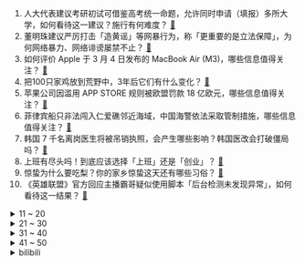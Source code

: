 1. 人大代表建议考研初试可借鉴高考统一命题，允许同时申请（填报）多所大学，如何看待这一建议？施行有何难度？ [:link:](https://www.zhihu.com/question/646994004)
2. 董明珠建议严厉打击「造黄谣」等网暴行为，称「更重要的是立法保障」，为何网络暴力、网络诽谤屡禁不止？ [:link:](https://www.zhihu.com/question/647006565)
3. 如何评价 Apple 于 3 月 4 日发布的 MacBook Air (M3)，哪些信息值得关注？ [:link:](https://www.zhihu.com/question/647062208)
4. 把100只家鸡放到荒野中，3年后它们有什么变化？ [:link:](https://www.zhihu.com/question/434124471)
5. 苹果公司因滥用 APP STORE 规则被欧盟罚款 18 亿欧元，哪些信息值得关注？ [:link:](https://www.zhihu.com/question/647051599)
6. 菲律宾船只非法闯入仁爱礁邻近海域，中国海警依法采取管制措施，哪些信息值得关注？ [:link:](https://www.zhihu.com/question/647100008)
7. 韩国 7 千名离岗医生将被吊销执照，会产生哪些影响？韩国医改会打破僵局吗？ [:link:](https://www.zhihu.com/question/646965914)
8. 上班有尽头吗！到底应该选择「上班」还是「创业」？ [:link:](https://www.zhihu.com/question/646357107)
9. 惊蛰为什么要吃梨？你的家乡惊蛰这天还有哪些习俗？ [:link:](https://www.zhihu.com/question/647100677)
10. 《英雄联盟》官方回应主播霸哥疑似使用脚本「后台检测未发现异常」，如何看待这一结果？ [:link:](https://www.zhihu.com/question/646682422)
<details>
<summary>11 ~ 20</summary>

11. 快递新规后有快递员吐槽「以前半小时送完，现在要花十二小时」，有市民吐槽还是老样子，哪些信息值得关注？ [:link:](https://www.zhihu.com/question/647003355)
12. HR为什么喜欢一页纸的简历？ [:link:](https://www.zhihu.com/question/593423561)
13. 《周处除三害》中礼堂那场戏，假如桂林仔杀了教主之后，先杀带头唱歌的女人，会不会有更多的人跑掉？ [:link:](https://www.zhihu.com/question/646835610)
14. 为什么我们提到的网速在上传、下载时要除以8？ [:link:](https://www.zhihu.com/question/21271444)
15. 原国家房改课题组组长孟晓苏表示「央企国企应退出竞争性商品房市场，回归保障房战场」，哪些信息值得关注？ [:link:](https://www.zhihu.com/question/646964938)
16. 三部门明确对于隐形加班员工可要求单位支付加班费，隐形加班如何认定？员工如何收集证据？ [:link:](https://www.zhihu.com/question/646955982)
17. 为什么《周处除三害》中灵修院的女主唱能够坦然赴死？ [:link:](https://www.zhihu.com/question/646870849)
18. 新手滑雪应该先买便宜装备还是一步到位？ [:link:](https://www.zhihu.com/question/643500206)
19. 开年两个月，你实现了哪个小目标？2024 年，有哪些期待的事情正在发生？ [:link:](https://www.zhihu.com/question/646638244)
20. 如何看待金铉卓教授在美国物理学会上发表的室温超导体PCPOSOS（疑似）的数据？ [:link:](https://www.zhihu.com/question/646987953)
</details>
<details>
<summary>21 ~ 30</summary>

21. 都说装修的尽头是极简风，真是这样吗？极简风适合低预算的家庭吗？ [:link:](https://www.zhihu.com/question/646518588)
22. 好朋友渐行渐远，你会释怀吗？ [:link:](https://www.zhihu.com/question/644044756)
23. 对膝盖伤害最小的有氧运动是什么？ [:link:](https://www.zhihu.com/question/643542604)
24. 有哪些实用的礼物适合三八妇女节送给妈妈和女朋友？ [:link:](https://www.zhihu.com/question/375938423)
25. 坚持骑行的你，发生了哪些变化？ [:link:](https://www.zhihu.com/question/646108293)
26. 铁路霸座、闹事频发，代表建议将其纳入社会诚信体系，如何看待这一建议？ [:link:](https://www.zhihu.com/question/647002669)
27. 妇女节送什么礼物对方会比较开心？ [:link:](https://www.zhihu.com/question/520020593)
28. 经历过NPD，你从中得到了哪些教训？ [:link:](https://www.zhihu.com/question/646383411)
29. 电信诈骗分子通过 AI 换脸进行诈骗，专家提醒「可以让对方摁鼻子观察辨别」，该注意哪些网络安全事项？ [:link:](https://www.zhihu.com/question/646943656)
30. 「童年的阴影」一辈子都无法治愈吗？ [:link:](https://www.zhihu.com/question/645841853)
</details>
<details>
<summary>31 ~ 40</summary>

31. 23-24 赛季 NBA快船 89:88 森林狼，如何评价这场比赛？ [:link:](https://www.zhihu.com/question/646931782)
32. 你喜欢孤独感吗？为什么会存在孤独感？ [:link:](https://www.zhihu.com/question/646683502)
33. 职场新人需要通过朋友圈立人设吗? [:link:](https://www.zhihu.com/question/645378036)
34. 人大代表建议允许夜间低速无人驾驶，如何看待此提案？你期待开放低速无人驾驶吗？ [:link:](https://www.zhihu.com/question/646969882)
35. 全国人大代表李东生：建议取消基层医疗门诊报销起付线，如何看待此建议？将会带来哪些积极意义？ [:link:](https://www.zhihu.com/question/646946565)
36. 委员提案「审慎推行预制菜」，建议尽快出台预制菜的全国统一标准，如何看待此建议？ [:link:](https://www.zhihu.com/question/646959375)
37. 全国政协委员建议上调全国范围农民养老金，每人每月至少上调 100 元，如何看待此提案？ [:link:](https://www.zhihu.com/question/646950396)
38. 《最终幻想 7：重生》已经上线，游戏的实机体验如何？是否符合你的预期？ [:link:](https://www.zhihu.com/question/646306451)
39. 代表建议「建立大学生网络游戏防沉迷机制」，如何看待这一建议？从现行法律角度分析该建议是否合理？ [:link:](https://www.zhihu.com/question/646968003)
40. 就医不用带片子，全国人大代表呼吁检查结果共享互认，建议加快推进医学影像「云胶片」应用，如何看待该建议？ [:link:](https://www.zhihu.com/question/646959903)
</details>
<details>
<summary>41 ~ 50</summary>

41. 你如何评价原神新活动奇境谜丘探幽行？ [:link:](https://www.zhihu.com/question/646405235)
42. 为推进应用型本科高级技术人才培养，庹庆明代表建议增加「双一流」大学招收对口高职生，如何看待该建议？ [:link:](https://www.zhihu.com/question/646962837)
43. 为什么近代史中法国的革命如此频繁？ [:link:](https://www.zhihu.com/question/39154588)
44. 不是真正喜欢跑步，要怎么才能坚持下去？ [:link:](https://www.zhihu.com/question/646240502)
45. 请问数码宝贝（第一季）里的太一为什么能当领头大哥？ [:link:](https://www.zhihu.com/question/35190585)
46. 假如有一天你能免签进入所有国家，你会先去哪里旅游？ [:link:](https://www.zhihu.com/question/646175724)
47. 可以分享你手机里封神的一张猫猫照吗？ [:link:](https://www.zhihu.com/question/642018682)
48. 23-24 赛季英超曼城 3:1 曼联，如何评价这场比赛？ [:link:](https://www.zhihu.com/question/646914904)
49. 路由器应该多久更换一次比较合理？ [:link:](https://www.zhihu.com/question/642171256)
50. 长期处于焦虑状态中会对皮肤造成哪些影响，该如何预防这一现象？ [:link:](https://www.zhihu.com/question/646987055)
</details><details>
<summary>bilibili</summary>

</details>